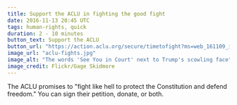 ```yaml
---
title: Support the ACLU in fighting the good fight
date: 2016-11-13 20:45 UTC
tags: human-rights, quick
duration: 2 - 10 minutes
button_text: Support the ACLU
button_url: "https://action.aclu.org/secure/timetofight?ms=web_161109_immigrantrights_reproductivefreedom"
image_url: "aclu-fights.jpg"
image_alt: "The words 'See You in Court' next to Trump's scowling face"
image_credit: Flickr/Gage Skidmore
---
```


The ACLU promises to "fight like hell to protect the Constitution and defend
freedom." You can sign their petition, donate, or both.
